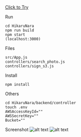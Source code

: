 [Click to Try](http://p2-front-end.s3-website-us-east-1.amazonaws.com/)

Run
```
cd HikaruNara
npm run build
npm start   
(localhost:3000)
```

Files
```
src/App.js
controllers/search_photo.js
controllers/sign_s3.js
```

Install
```
npm install
```

Others
```
cd HikaruNara/backend/controller
touch .env
AWSAccessKeyId=""
AWSSecretKey=""
Bucket=""
```

Screenshot
![alt text](https://github.com/duochen13/Voice-Controlled-Photo-Album/blob/main/search_demo_0.jpg?raw=true)
![alt text](https://github.com/duochen13/Voice-Controlled-Photo-Album/blob/main/upload_demo_0.jpg?raw=true)

